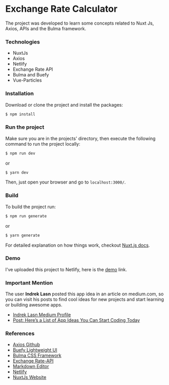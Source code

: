 # Exchange Rate Calculator
The project was developed to learn some concepts related to Nuxt Js, Axios, APIs and the Bulma framework.


### Technologies
* NuxtJs
* Axios
* Netlify
* Exchange Rate API
* Bulma and Buefy
* Vue-Particles


### Installation
Download or clone the project and install the packages:
```bash
$ npm install
```


### Run the project
Make sure you are in the projects' directory, then execute the following command to run the project locally:
```bash
$ npm run dev
```
or
```bash
$ yarn dev
```
Then, just open your browser and go to `localhost:3000/`.


### Build
To build the project run:
``` bash
$ npm run generate
```
or
``` bash
$ yarn generate
```

For detailed explanation on how things work, checkout [Nuxt.js docs](https://nuxtjs.org).


### Demo
I've uploaded this project to Netlify, here is the [demo](https://exchange-rate-calculator-frousterz.netlify.com/) link.


### Important Mention
The user **Indrek Lasn** posted this app idea in an article on medium.com, so you can visit his posts to find cool ideas for new projects and start learning or building awesome apps.
* [Indrek Lasn Medium Profile](https://medium.com/@indreklasn)
* [Post: Here’s a List of App Ideas You Can Start Coding Today](https://medium.com/better-programming/heres-a-list-of-app-ideas-you-could-start-coding-today-b5f33f94a42e)


### References
* [Axios Github](https://github.com/axios/axios)
* [Buefy Lightweight UI](https://buefy.org/)
* [Bulma CSS Framework](https://bulma.io/)
* [Exchange Rate-API](https://www.exchangerate-api.com/)
* [Markdown Editor](https://dillinger.io)
* [Netlify](https://www.netlify.com/)
* [NuxtJs Website](https://nuxtjs.org/)
